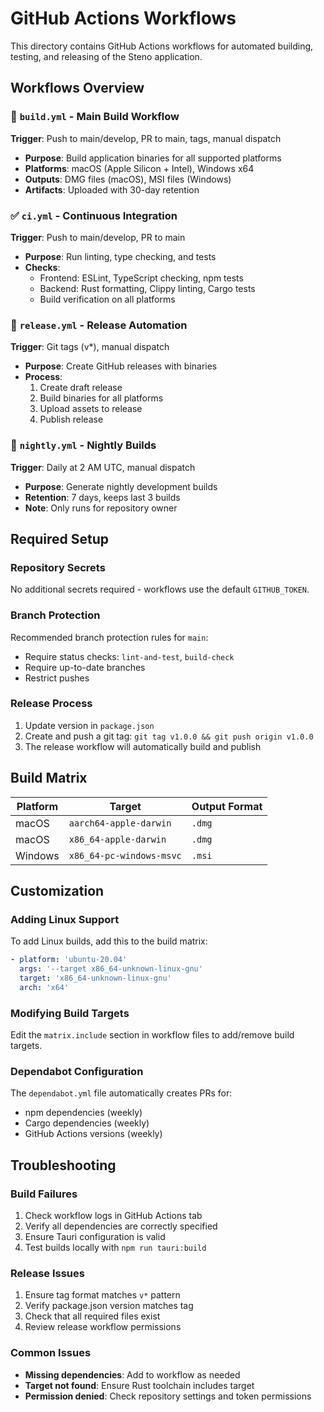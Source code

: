 # GitHub Actions Workflows

This directory contains GitHub Actions workflows for automated building, testing, and releasing of the Steno application.

## Workflows Overview

### 🔨 `build.yml` - Main Build Workflow
**Trigger**: Push to main/develop, PR to main, tags, manual dispatch
- **Purpose**: Build application binaries for all supported platforms
- **Platforms**: macOS (Apple Silicon + Intel), Windows x64
- **Outputs**: DMG files (macOS), MSI files (Windows)
- **Artifacts**: Uploaded with 30-day retention

### ✅ `ci.yml` - Continuous Integration
**Trigger**: Push to main/develop, PR to main
- **Purpose**: Run linting, type checking, and tests
- **Checks**: 
  - Frontend: ESLint, TypeScript checking, npm tests
  - Backend: Rust formatting, Clippy linting, Cargo tests
  - Build verification on all platforms

### 🚀 `release.yml` - Release Automation  
**Trigger**: Git tags (v*), manual dispatch
- **Purpose**: Create GitHub releases with binaries
- **Process**:
  1. Create draft release
  2. Build binaries for all platforms
  3. Upload assets to release
  4. Publish release

### 🌙 `nightly.yml` - Nightly Builds
**Trigger**: Daily at 2 AM UTC, manual dispatch
- **Purpose**: Generate nightly development builds
- **Retention**: 7 days, keeps last 3 builds
- **Note**: Only runs for repository owner

## Required Setup

### Repository Secrets
No additional secrets required - workflows use the default `GITHUB_TOKEN`.

### Branch Protection
Recommended branch protection rules for `main`:
- Require status checks: `lint-and-test`, `build-check`
- Require up-to-date branches
- Restrict pushes

### Release Process
1. Update version in `package.json`
2. Create and push a git tag: `git tag v1.0.0 && git push origin v1.0.0`
3. The release workflow will automatically build and publish

## Build Matrix

| Platform | Target | Output Format |
|----------|--------|---------------|
| macOS | `aarch64-apple-darwin` | `.dmg` |
| macOS | `x86_64-apple-darwin` | `.dmg` |  
| Windows | `x86_64-pc-windows-msvc` | `.msi` |

## Customization

### Adding Linux Support
To add Linux builds, add this to the build matrix:
```yaml
- platform: 'ubuntu-20.04'
  args: '--target x86_64-unknown-linux-gnu'
  target: 'x86_64-unknown-linux-gnu'
  arch: 'x64'
```

### Modifying Build Targets
Edit the `matrix.include` section in workflow files to add/remove build targets.

### Dependabot Configuration
The `dependabot.yml` file automatically creates PRs for:
- npm dependencies (weekly)
- Cargo dependencies (weekly)
- GitHub Actions versions (weekly)

## Troubleshooting

### Build Failures
1. Check workflow logs in GitHub Actions tab
2. Verify all dependencies are correctly specified
3. Ensure Tauri configuration is valid
4. Test builds locally with `npm run tauri:build`

### Release Issues
1. Ensure tag format matches `v*` pattern
2. Verify package.json version matches tag
3. Check that all required files exist
4. Review release workflow permissions

### Common Issues
- **Missing dependencies**: Add to workflow as needed
- **Target not found**: Ensure Rust toolchain includes target
- **Permission denied**: Check repository settings and token permissions